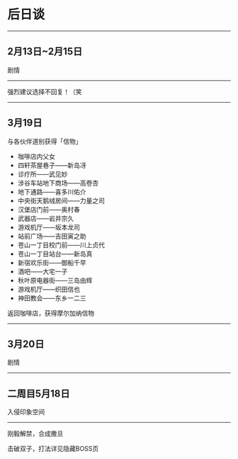 # 后日谈

---

## 2月13日~2月15日

剧情

---

强烈建议选择不回复！（笑

---

## 3月19日

与各伙伴道别获得「信物」

- 咖啡店内父女
- 四轩茶屋巷子——新岛冴
- 诊疗所——武见妙
- 涉谷车站地下商场——高卷杏
- 地下通路——喜多川佑介
- 中央街天鹅绒房间——力量之司
- 汉堡店门前——奥村春
- 武器店——岩井宗久
- 游戏机厅——坂本龙司
- 站前广场——吉田寅之助
- 苍山一丁目校门前——川上贞代
- 苍山一丁目站台——新岛真
- 新宿欢乐街——御船千早
- 酒吧——大宅一子
- 秋叶原电器街——三岛由辉
- 游戏机厅——织田信也
- 神田教会——东乡一二三

返回咖啡店，获得摩尔加纳信物

---

## 3月20日

剧情

---

## 二周目5月18日

入侵印象空间

---

刚毅解禁，合成撒旦

击破双子，打法详见隐藏BOSS页